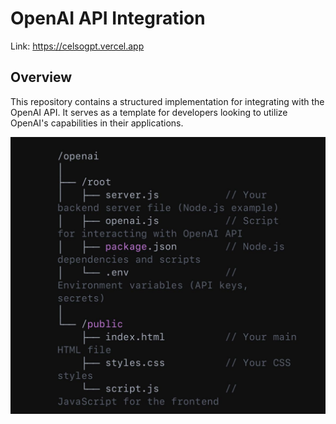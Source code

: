 # OpenAI API Integration

Link: https://celsogpt.vercel.app

## Overview
This repository contains a structured implementation for integrating with the OpenAI API. It serves as a template for developers looking to utilize OpenAI's capabilities in their applications.

![Structure](structure.jpeg)

